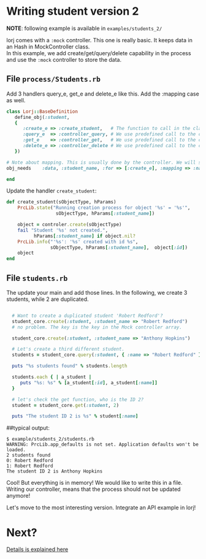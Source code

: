 # Writing student version 2

**NOTE**: following example is available in `examples/students_2/`

lorj comes with a `:mock` controller. This one is really basic. It keeps data in an Hash in MockController class.<br>
In this example, we add create/get/query/delete capability in the process and use the `:mock` controller to store the data.

## File `process/Students.rb`

Add 3 handlers query_e, get_e and delete_e like this. Add the :mapping case as well.

``` ruby
class Lorj::BaseDefinition
   define_obj(:student,
   {
      :create_e => :create_student,   # The function to call in the class Students
      :query_e  => :controller_query, # We use predefined call to the controller query
      :get_e    => :controller_get,   # We use predefined call to the controller get
      :delete_e => :controller_delete # We use predefined call to the controller delete
   })

# Note about mapping. This is usually done by the controller. We will see this later.
obj_needs    :data, :student_name, :for => [:create_e], :mapping => :name

end
```

Update the handler `create_student`:

``` ruby
def create_student(sObjectType, hParams)
    PrcLib.state("Running creation process for object '%s' = '%s'",
                  sObjectType, hParams[:student_name])

    object = controler.create(sObjectType)
    fail "Student '%s' not created.",
          hParams[:student_name] if object.nil?
    PrcLib.info("'%s': '%s' created with id %s",
                sObjectType, hParams[:student_name],  object[:id])
    object
end
```



## File `students.rb`
The update your main and add those lines. In the following, we create 3 students, while 2 are duplicated.

``` ruby

  # Want to create a duplicated student 'Robert Redford'?
  student_core.create(:student, :student_name => "Robert Redford")
  # no problem. The key is the key in the Mock controller array.

  student_core.create(:student, :student_name => "Anthony Hopkins")

  # Let's create a third different student.
  students = student_core.query(:student, { :name => "Robert Redford" } )

  puts "%s students found" % students.length

  students.each { | a_student |
     puts "%s: %s" % [a_student[:id], a_student[:name]]
  }

  # let's check the get function, who is the ID 2?
  student = student_core.get(:student, 2)

  puts "The student ID 2 is %s" % student[:name]

```

##typical output:

    $ example/students_2/students.rb
    WARNING: PrcLib.app_defaults is not set. Application defaults won't be loaded.
    2 students found
    0: Robert Redford
    1: Robert Redford
    The student ID 2 is Anthony Hopkins


Cool! But everything is in memory! We would like to write this in a file.
Writing our controller, means that the process should not be updated anymore!

Let's move to the most interesting version. Integrate an API example in lorj!

# Next?

[Details is explained here](../students_3/student_v3_md.html)
